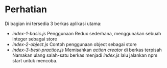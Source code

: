 # Perhatian
Di bagian ini tersedia 3 berkas aplikasi utama:
* _index-1-basic.js_ Penggunaan Redux sederhana, menggunakan sebuah integer sebagai store
* _index-2-object.js_ Contoh penggunaan object sebagai store 
* _index-3-best-practice.js_ Memisahkan _action creator_ di berkas terpisah
Namakan ulang salah-satu berkas menjadi _index.js_ lalu jalankan npm start untuk mencoba.
